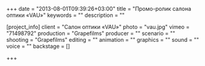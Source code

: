 +++
date = "2013-08-01T09:39:26+03:00"
title = "Промо-ролик салона оптики «VAU»"
keywords = ""
description = ""

[project_info]
    client = "Салон оптики «VAU»"
    photo = "vau.jpg"
    vimeo = "71498792"
    production = "Grapefilms"
    producer = ""
    scenario = ""    
    shooting = "Grapefilms"
    editing = ""
    animation = ""
    graphics = ""
    sound = ""
    voice = ""
    backstage = []

+++
